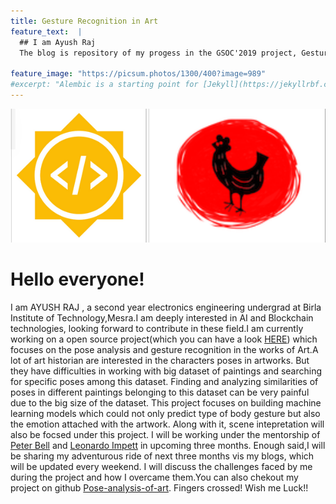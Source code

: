 ```yaml
---
title: Gesture Recognition in Art
feature_text:  |
  ## I am Ayush Raj
  The blog is repository of my progess in the GSOC'2019 project, Gesture Recognition in Art

feature_image: "https://picsum.photos/1300/400?image=989"
#excerpt: "Alembic is a starting point for [Jekyll](https://jekyllrbf.com/) projects. Rather than starting from scratch, this boilerplate is designed to get the ball rolling immediately. Install it, #configure it, tweak it, push it."
---
```

![log](media/logo.png)


# Hello everyone!

I am AYUSH RAJ , a second year electronics engineering undergrad at Birla Institute of Technology,Mesra.I am deeply interested in AI and Blockchain technologies, looking forward to contribute in     these field.I am currently working on a open source project(which you can have a look [HERE](https://github.com/llucifer97/Pose-analysis-of-art)) which focuses on the pose analysis and gesture recognition in the works of Art.A lot of art historian are interested in the characters poses in artworks. But they have difficulties in working with big dataset of paintings and searching for specific poses among this dataset. Finding and analyzing similarities of poses in different paintings belonging to this dataset can be very painful due to the big size of the dataset. This project focuses on building machine learning models which could not only predict type of body gesture but also the emotion attached with the artwork. Along with it, scene intepretation will also be focsed under this project. I will be working under the mentorship of  [Peter Bell](https://uni-erlangen.academia.edu/PeterBell) and [Leonardo Impett](http://www.biblhertz.it/en/institute/staff/staffdatabase/staff-details/ma-leonardo-impett/) in upcoming three months. 
Enough said,I will be sharing my adventurous ride of next three months vis my blogs, which will be updated every weekend. I will discuss the challenges faced by me during the project and how I overcame them.You can also chekout my project on github [Pose-analysis-of-art](https://github.com/llucifer97/Pose-analysis-of-art).
Fingers crossed! Wish me Luck!! 
